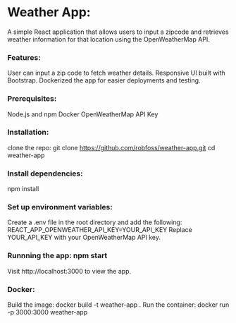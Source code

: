 # Weather App:

A simple React application that allows users to input a zipcode and retrieves weather information for that location using the OpenWeatherMap API.

### Features:

User can input a zip code to fetch weather details.
Responsive UI built with Bootstrap.
Dockerized the app for easier deployments and testing.

### Prerequisites:

Node.js and npm
Docker
OpenWeatherMap API Key

### Installation:

clone the repo: git clone https://github.com/robfoss/weather-app.git
cd weather-app

### Install dependencies:

npm install

### Set up environment variables:

Create a .env file in the root directory and add the following: REACT_APP_OPENWEATHER_API_KEY=YOUR_API_KEY
Replace YOUR_API_KEY with your OpenWeatherMap API key.

### Runnning the app: npm start

Visit http://localhost:3000 to view the app.

### Docker:

Build the image: docker build -t weather-app .
Run the container: docker run -p 3000:3000 weather-app
